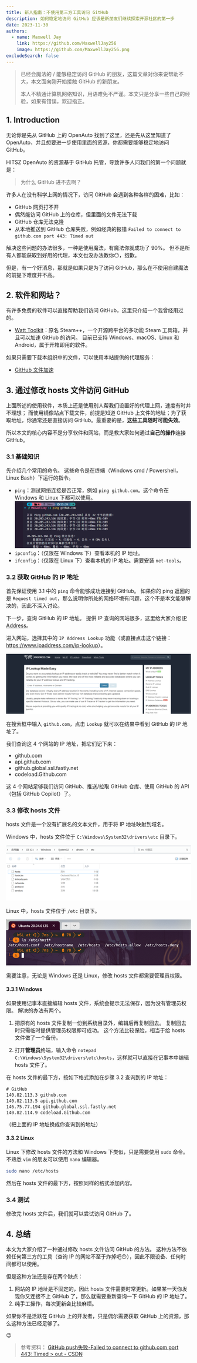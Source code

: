 ```yaml
---
title: 新人指南：不使用第三方工具访问 GitHub
description: 如何稳定地访问 GitHub 应该是新朋友们继续探索开源社区的第一步
date: 2023-11-30
authors:
  - name: Maxwell Jay
    link: https://github.com/MaxwellJay256
    image: https://github.com/MaxwellJay256.png
excludeSearch: false
---
```


> 已经会魔法的 / 能够稳定访问 GitHub 的朋友，这篇文章对你来说帮助不大，本文面向刚开始接触 GitHub 的新朋友。
>
> 本人不精通计算机网络知识，用语难免不严谨。本文只是分享一些自己的经验，如果有错误，欢迎指正。

## 1. Introduction

无论你是先从 GitHub 上的 OpenAuto 找到了这里，还是先从这里知道了 OpenAuto，并且想要进一步使用里面的资源，你都需要能够稳定地访问 GitHub。

HITSZ OpenAuto 的资源基于 GitHub 托管，导致许多人问我们的第一个问题就是：

> 为什么 GitHub 进不去啊？

许多人在没有科学上网的情况下，访问 GitHub 会遇到各种各样的困难，比如：

- GitHub 网页打不开
- 偶然能访问 GitHub 上的仓库，但里面的文件无法下载
- GitHub 仓库无法克隆
- 从本地推送到 GitHub 仓库失败，例如经典的报错 `Failed to connect to github.com port 443: Timed out`

解决这些问题的办法很多，一种是使用魔法，有魔法你就成功了 90%。
但不是所有人都能获取到好用的代理，本文也没办法教你😶，抱歉。

但是，有一个好消息，那就是如果只是为了访问 GitHub，那么在不使用自建魔法的前提下难度并不高。

## 2. 软件和网站？

有许多免费的软件可以直接帮助我们访问 GitHub，这里只介绍一个我曾经用过的。

- [Watt Toolkit](https://steampp.net/)：原名 Steam++，一个开源跨平台的多功能 Steam 工具箱，并且可以加速 GitHub 的访问。
  目前已支持 Windows、macOS、Linux 和 Android，属于开箱即用的软件。

如果只需要下载本组织中的文件，可以使用本站提供的代理服务：

- [GitHub 文件加速](https://gh.hoa.moe/)

## 3. 通过修改 hosts 文件访问 GitHub

上面所述的使用软件，本质上还是使用别人帮我们设置好的代理上网，速度有时并不理想；
而使用镜像站点下载文件，前提是知道 GitHub 上文件的地址；为了获取地址，你通常还是直接访问 GitHub。最重要的是，**这些工具随时可能失效**。

所以本文的核心内容不是分享软件和网站，而是教大家如何通过**自己的操作**连接 GitHub。

### 3.1 基础知识

先介绍几个常用的命令。
这些命令是在终端（Windows cmd / Powershell，Linux Bash）下运行的指令。

- `ping`：测试网络连接是否正常，例如 `ping github.com`。这个命令在 Windows 和 Linux 下都可以使用。
  ![ping github](ping-github.png)
- `ipconfig`：（仅限在 Windows 下）查看本机的 IP 地址。
- `ifconfig`：（仅限在 Linux 下）查看本机的 IP 地址。需要安装 `net-tools`。

### 3.2 获取 GitHub 的 IP 地址

首先保证使用 3.1 中的 `ping` 命令能够成功连接到 GitHub。
如果你的 ping 返回的是 `Request timed out`，那么说明你所处的网络环境有问题，这个不是本文能够解决的，因此不深入讨论。

下一步，查询 GitHub 的 IP 地址。
提供 IP 查询的网站很多，这里给大家介绍 [IP Address](https://www.ipaddress.com/)。

进入网站，选择其中的 `IP Address Lookup` 功能（或直接点击这个链接：<https://www.ipaddress.com/ip-lookup>）。

![ip address lookup](ip-address-lookup.png)

在搜索框中输入 `github.com`，点击 `Lookup` 就可以在结果中看到 GitHub 的 IP 地址了。

我们查询这 4 个网站的 IP 地址，把它们记下来：

- github.com
- api.github.com
- github.global.ssl.fastly.net
- codeload.Github.com

这 4 个网站足够我们访问 GitHub、推送/拉取 GitHub 仓库、使用 GitHub 的 API（包括 GitHub Copilot）了。

### 3.3 修改 hosts 文件

hosts 文件是一个没有扩展名的文本文件，用于将 IP 地址映射到域名。

Windows 中，hosts 文件位于 `C:\Windows\System32\drivers\etc` 目录下。

![hosts file](hosts-file.png)

Linux 中，hosts 文件位于 `/etc` 目录下。

![hosts file](hosts-file-linux.png)

需要注意，无论是 Windows 还是 Linux，修改 hosts 文件都需要管理员权限。

#### 3.3.1 Windows

如果使用记事本直接编辑 hosts 文件，系统会提示无法保存，因为没有管理员权限。
解决的办法有两个。

1. 把原有的 hosts 文件复制一份到系统目录外，编辑后再复制回去。
  复制回去时只需临时提供管理员权限即可成功。
  这个方法比较保险，相当于给 hosts 文件做了一个备份。

2. 打开**管理员**终端，输入命令 `notepad C:\Windows\System32\drivers\etc\hosts`，这样就可以直接在记事本中编辑 hosts 文件了。

在 hosts 文件的最下方，按如下格式添加在步骤 3.2 查询到的 IP 地址：

```text
# GitHub
140.82.113.3 github.com
140.82.113.5 api.github.com
146.75.77.194 github.global.ssl.fastly.net
140.82.114.9 codeload.Github.com
```

（把上面的 IP 地址换成你查询到的地址）

#### 3.3.2 Linux

Linux 下修改 hosts 文件的方法和 Windows 下类似，只是需要使用 `sudo` 命令。
不熟悉 `vim` 的朋友可以使用 `nano` 编辑器。

```bash
sudo nano /etc/hosts
```

然后在 hosts 文件的最下方，按照同样的格式添加内容。

### 3.4 测试

修改完 hosts 文件后，我们就可以尝试访问 GitHub 了。

## 4. 总结

本文为大家介绍了一种通过修改 hosts 文件访问 GitHub 的方法。
这种方法不依赖任何第三方的工具（查询 IP 的网站不至于炸掉吧😶），因此不限设备、任何时间都可以使用。

但是这种方法还是存在两个缺点：

1. 网站的 IP 地址是不固定的，因此 hosts 文件需要时常更新。如果某一天你发现你又连接不上 GitHub 了，那么就需要重新查询一下 GitHub 的 IP 地址了。
2. 纯手工操作，每次更新会比较麻烦。

如果你不是活跃在 GitHub 上的开发者，只是偶尔需要获取 GitHub 上的资源，那么这种方法已经足够了。

😉

> 参考资料：
> [GitHub push失败-Failed to connect to github.com port 443: Timed > out - CSDN](http://t.csdnimg.cn/eFTpg)

